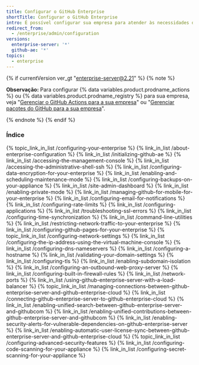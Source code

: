 ```yaml
---
title: Configurar o GitHub Enterprise
shortTitle: Configurar o GitHub Enterprise
intro: É possível configurar sua empresa para atender às necessidades da sua organização.
redirect_from:
  - /enterprise/admin/configuration
versions:
  enterprise-server: '*'
  github-ae: '*'
topics:
  - enterprise
---
```


{% if currentVersion ver_gt "enterprise-server@2.21" %}
{% note %}

**Observação:** Para configurar {% data variables.product.prodname_actions %} ou {% data variables.product.prodname_registry %} para sua empresa, veja "[Gerenciar o GitHub Actions para a sua empresa](/admin/github-actions)" ou "[Gerenciar pacotes do GitHub para a sua empresa](/admin/packages)".

{% endnote %}
{% endif %}

### Índice

{% topic_link_in_list /configuring-your-enterprise %}
    {% link_in_list /about-enterprise-configuration %}
    {% link_in_list /initializing-github-ae %}
    {% link_in_list /accessing-the-management-console %}
    {% link_in_list /accessing-the-administrative-shell-ssh %}
    {% link_in_list /configuring-data-encryption-for-your-enterprise %}
    {% link_in_list /enabling-and-scheduling-maintenance-mode %}
    {% link_in_list /configuring-backups-on-your-appliance %}
    {% link_in_list /site-admin-dashboard %}
    {% link_in_list /enabling-private-mode %}
    {% link_in_list /managing-github-for-mobile-for-your-enterprise %}
    {% link_in_list /configuring-email-for-notifications %}
    {% link_in_list /configuring-rate-limits %}
    {% link_in_list /configuring-applications %}
    {% link_in_list /troubleshooting-ssl-errors %}
    {% link_in_list /configuring-time-synchronization %}
    {% link_in_list /command-line-utilities %}
    {% link_in_list /restricting-network-traffic-to-your-enterprise %}
    {% link_in_list /configuring-github-pages-for-your-enterprise %}
{% topic_link_in_list /configuring-network-settings %}
    {% link_in_list /configuring-the-ip-address-using-the-virtual-machine-console %}
    {% link_in_list /configuring-dns-nameservers %}
    {% link_in_list /configuring-a-hostname %}
    {% link_in_list /validating-your-domain-settings %}
    {% link_in_list /configuring-tls %}
    {% link_in_list /enabling-subdomain-isolation %}
    {% link_in_list /configuring-an-outbound-web-proxy-server %}
    {% link_in_list /configuring-built-in-firewall-rules %}
    {% link_in_list /network-ports %}
    {% link_in_list /using-github-enterprise-server-with-a-load-balancer %}
{% topic_link_in_list /managing-connections-between-github-enterprise-server-and-github-enterprise-cloud %}
    {% link_in_list /connecting-github-enterprise-server-to-github-enterprise-cloud %}
    {% link_in_list /enabling-unified-search-between-github-enterprise-server-and-githubcom %}
    {% link_in_list /enabling-unified-contributions-between-github-enterprise-server-and-githubcom %}
    {% link_in_list /enabling-security-alerts-for-vulnerable-dependencies-on-github-enterprise-server %}
    {% link_in_list /enabling-automatic-user-license-sync-between-github-enterprise-server-and-github-enterprise-cloud %}
{% topic_link_in_list /configuring-advanced-security-features %}
    {% link_in_list /configuring-code-scanning-for-your-appliance %}
    {% link_in_list /configuring-secret-scanning-for-your-appliance %}
